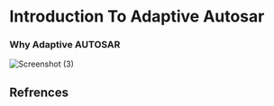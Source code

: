# Introduction To Adaptive Autosar

### Why Adaptive AUTOSAR
![Screenshot (3)](https://github.com/user-attachments/assets/1fd22598-1e50-4fe8-9685-198767e5b7ad)






## Refrences

